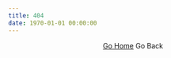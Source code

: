 ```yaml
---
title: 404
date: 1970-01-01 00:00:00
---
```


<div style="text-align: center;">
  <a href="/">Go Home</a>
  <a onclick="history.back()">Go Back</a>
</div>
